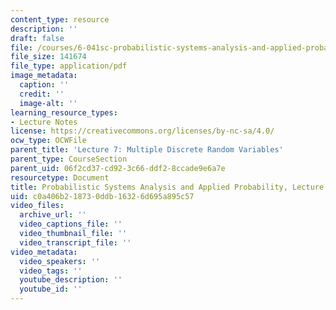 ```yaml
---
content_type: resource
description: ''
draft: false
file: /courses/6-041sc-probabilistic-systems-analysis-and-applied-probability-fall-2013/c0a406b218730ddb16326d695a895c57_MIT6_041SCF13_L07.pdf
file_size: 141674
file_type: application/pdf
image_metadata:
  caption: ''
  credit: ''
  image-alt: ''
learning_resource_types:
- Lecture Notes
license: https://creativecommons.org/licenses/by-nc-sa/4.0/
ocw_type: OCWFile
parent_title: 'Lecture 7: Multiple Discrete Random Variables'
parent_type: CourseSection
parent_uid: 06f2cd37-cd92-3c66-ddf2-8ccade9e6a7e
resourcetype: Document
title: Probabilistic Systems Analysis and Applied Probability, Lecture 7
uid: c0a406b2-1873-0ddb-1632-6d695a895c57
video_files:
  archive_url: ''
  video_captions_file: ''
  video_thumbnail_file: ''
  video_transcript_file: ''
video_metadata:
  video_speakers: ''
  video_tags: ''
  youtube_description: ''
  youtube_id: ''
---
```

